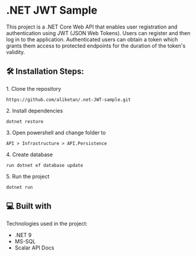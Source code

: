 # .NET JWT Sample

<p id="description">This project is a .NET Core Web API that enables user registration and authentication using JWT (JSON Web Tokens). Users can register and then log in to the application. Authenticated users can obtain a token which grants them access to protected endpoints for the duration of the token's validity.</p>

<h2>🛠️ Installation Steps:</h2>

<p>1. Clone the repository</p>

```
https://github.com/aliketan/.net-JWT-sample.git
```

<p>2. Install dependencies</p>

```
dotnet restore
```

<p>3. Open powershell and change folder to</p>

```
API > Infrastructure > API.Persistence
```

<p>4. Create database</p>

```
run dotnet ef database update
```

<p>5. Run the project</p>

```
dotnet run
```

<h2>💻 Built with</h2>

Technologies used in the project:

*   .NET 9
*   MS-SQL
*   Scalar API Docs
